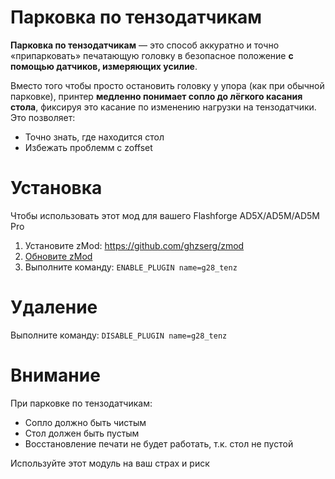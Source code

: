 # Парковка по тензодатчикам
**Парковка по тензодатчикам** — это способ аккуратно и точно «припарковать» печатающую головку в безопасное положение **с помощью датчиков, измеряющих усилие**.

Вместо того чтобы просто остановить головку у упора (как при обычной парковке), принтер **медленно понимает сопло до лёгкого касания стола**, фиксируя это касание по изменению нагрузки на тензодатчики. Это позволяет:

- Точно знать, где находится стол
- Избежать проблемм с zoffset

# Установка

Чтобы использовать этот мод для вашего Flashforge AD5X/AD5M/AD5M Pro

1. Установите zMod: https://github.com/ghzserg/zmod
2. [Обновите zMod](https://github.com/ghzserg/zmod/wiki/Setup#%D0%BE%D0%B1%D0%BD%D0%BE%D0%B2%D0%BB%D0%B5%D0%BD%D0%B8%D0%B5-%D0%BC%D0%BE%D0%B4%D0%B0)
3. Выполните команду: ```ENABLE_PLUGIN name=g28_tenz```

# Удаление

Выполните команду: ```DISABLE_PLUGIN name=g28_tenz```

# Внимание

При парковке по тензодатчикам:
- Сопло должно быть чистым
- Стол должен быть пустым
- Восстановление печати не будет работать, т.к. стол не пустой

Используйте этот модуль на ваш страх и риск
